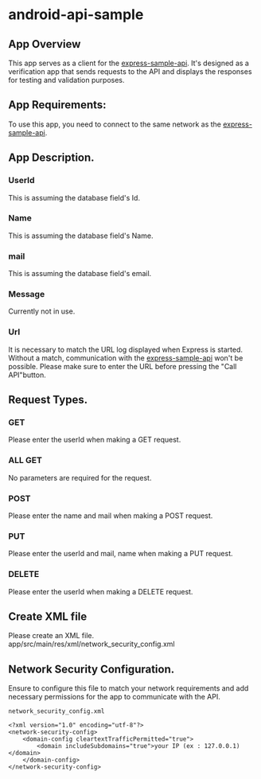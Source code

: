 # android-api-sample
## App Overview
This app serves as a client for the [express-sample-api](https://github.com/kazu09/express-sample-api). It's designed as a verification app that sends requests to the API and displays the responses for testing and validation purposes.

## App Requirements:
To use this app, you need to connect to the same network as the [express-sample-api](https://github.com/kazu09/express-sample-api).

## App Description.
### UserId
  This is assuming the database field's Id.
### Name
  This is assuming the database field's Name.
### mail
  This is assuming the database field's email.
### Message
  Currently not in use.
### Url
  It is necessary to match the URL log displayed when Express is started.
  Without a match, communication with the [express-sample-api](https://github.com/kazu09/express-sample-api) won't be possible.
  Please make sure to enter the URL before pressing the "Call API"button.

## Request Types.
### GET
Please enter the userId when making a GET request.
### ALL GET
No parameters are required for the request.
### POST
Please enter the name and mail when making a POST request.
### PUT
Please enter the userId and mail, name when making a PUT request.
### DELETE
Please enter the userId when making a DELETE request.

## Create XML file
Please create an XML file.<br>
app/src/main/res/xml/network_security_config.xml<br>

## Network Security Configuration.
Ensure to configure this file to match your network requirements and add necessary permissions for the app to communicate with the API.
```
network_security_config.xml

<?xml version="1.0" encoding="utf-8"?>
<network-security-config>
    <domain-config cleartextTrafficPermitted="true">
        <domain includeSubdomains="true">your IP (ex : 127.0.0.1)</domain>
    </domain-config>
</network-security-config>
```